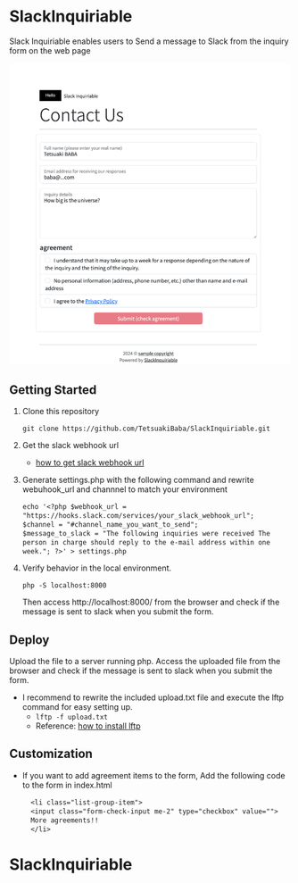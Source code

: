 # SlackInquiriable
Slack Inquiriable enables users to Send a message to Slack from the inquiry form on the web page

<!-- teaser.pngの挿入 -->
![teaser](teaser.png)
## Getting Started
1. Clone this repository
    ```
    git clone https://github.com/TetsuakiBaba/SlackInquiriable.git
    ```
2. Get the slack webhook url
    * [how to get slack webhook url](https://www.google.com/search?q=how+to+get+slack+webhook+url&rlz=1C5CHFA_enJP1043JP1043&oq=how+to+get+slack+web&gs_lcrp=EgZjaHJvbWUqCQgAEAAYExiABDIJCAAQABgTGIAEMgYIARBFGDkyCQgCEAAYExiABDIKCAMQABgIGBMYHjIKCAQQABgIGBMYHjIICAUQABgTGB4yCAgGEAAYExge0gEINDkwNGowajeoAgCwAgA&sourceid=chrome&ie=UTF-8)

3. Generate settings.php with the following command and rewrite webuhook_url and channnel to match your environment
    ```
    echo '<?php $webhook_url = "https://hooks.slack.com/services/your_slack_webhook_url";
    $channel = "#channel_name_you_want_to_send";
    $message_to_slack = "The following inquiries were received The person in charge should reply to the e-mail address within one week."; ?>' > settings.php
    ```
4. Verify behavior in the local environment.
    ```
    php -S localhost:8000
    ```
    Then access http://localhost:8000/ from the browser and check if the message is sent to slack when you submit the form.



## Deploy 
Upload the file to a server running php. Access the uploaded file from the browser and check if the message is sent to slack when you submit the form.
  * I recommend to rewrite the included upload.txt file and execute the lftp command for easy setting up.
    * ```lftp -f upload.txt```
    * Reference: [how to install lftp](https://www.google.com/search?q=how+to+install+lftp&rlz=1C5CHFA_enJP1043JP1043&oq=how+to+install+lftp&gs_lcrp=EgZjaHJvbWUyBggAEEUYOTILCAEQABgNGBMYgAQyCwgCEAAYDRgTGIAEMgsIAxAAGA0YExiABDILCAQQABgNGBMYgAQyCwgFEAAYDRgTGIAEMgsIBhAAGA0YExiABDILCAcQABgNGBMYgAQyCwgIEAAYDRgTGIAEMgsICRAAGA0YExiABNIBCDQ5NTRqMGo3qAIAsAIA&sourceid=chrome&ie=UTF-8)

## Customization

* If you want to add agreement items to the form, Add the following code to the form in index.html
  ```
    <li class="list-group-item">
    <input class="form-check-input me-2" type="checkbox" value="">
    More agreements!!
    </li>
  ```
  

# SlackInquiriable
